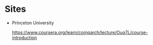 # Sites

- Princeton University

  https://www.coursera.org/learn/comparch/lecture/Ouq7L/course-introduction